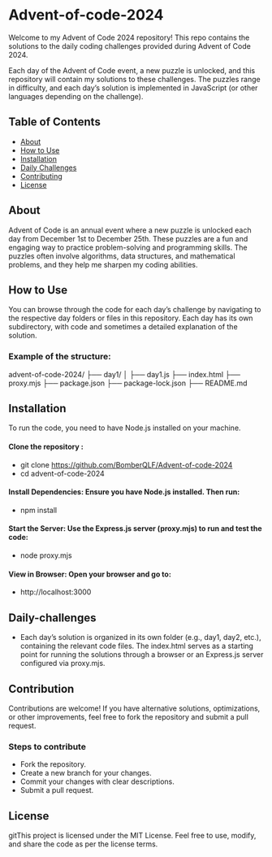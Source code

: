 # Advent-of-code-2024

Welcome to my Advent of Code 2024 repository! This repo contains the solutions to the daily coding challenges provided during Advent of Code 2024.

Each day of the Advent of Code event, a new puzzle is unlocked, and this repository will contain my solutions to these challenges. The puzzles range in difficulty, and each day’s solution is implemented in JavaScript (or other languages depending on the challenge).

## Table of Contents

- [About](#about)
- [How to Use](#how-to-use)
- [Installation](#installation)
- [Daily Challenges](#Daily-challenges)
- [Contributing](#Contributing)
- [License](#license)

## About

Advent of Code is an annual event where a new puzzle is unlocked each day from December 1st to December 25th. These puzzles are a fun and engaging way to practice problem-solving and programming skills. The puzzles often involve algorithms, data structures, and mathematical problems, and they help me sharpen my coding abilities.

## How to Use

You can browse through the code for each day’s challenge by navigating to the respective day folders or files in this repository. Each day has its own subdirectory, with code and sometimes a detailed explanation of the solution.

### Example of the structure:

advent-of-code-2024/
├── day1/
│   ├── day1.js
├── index.html
├── proxy.mjs
├── package.json
├── package-lock.json
├── README.md

## Installation
To run the code, you need to have Node.js installed on your machine.

#### Clone the repository :

- git clone https://github.com/BomberQLF/Advent-of-code-2024
- cd advent-of-code-2024

#### Install Dependencies: Ensure you have Node.js installed. Then run:

- npm install

#### Start the Server: Use the Express.js server (proxy.mjs) to run and test the code:

- node proxy.mjs

#### View in Browser: Open your browser and go to:

- http://localhost:3000

## Daily-challenges

- Each day’s solution is organized in its own folder (e.g., day1, day2, etc.), containing the relevant code files. The index.html serves as a starting point for running the solutions through a browser or an Express.js server configured via proxy.mjs.

## Contribution

Contributions are welcome! If you have alternative solutions, optimizations, or other improvements, feel free to fork the repository and submit a pull request.

### Steps to contribute

- Fork the repository.
- Create a new branch for your changes.
- Commit your changes with clear descriptions.
- Submit a pull request.

## License

gitThis project is licensed under the MIT License. Feel free to use, modify, and share the code as per the license terms.
